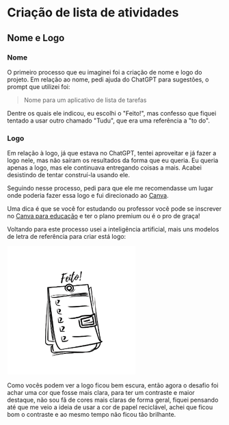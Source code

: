# Criação de lista de atividades

## Nome e Logo

### Nome
O primeiro processo que eu imaginei foi a criação de nome e logo do projeto. Em relação ao nome, pedi ajuda do ChatGPT para sugestões, o prompt que utilizei foi:

> Nome para um aplicativo de lista de tarefas 

Dentre os quais ele indicou, eu escolhi o "Feito!", mas confesso que fiquei tentado a usar outro chamado "Tudu", que era uma referência a "to do".

### Logo
Em relação à logo, já que estava no ChatGPT, tentei aproveitar e já fazer a logo nele, mas não saíram os resultados da forma que eu queria. Eu queria apenas a logo, mas ele continuava entregando coisas a mais. Acabei desistindo de tentar construí-la usando ele.  

Seguindo nesse processo, pedi para que ele me recomendasse um lugar onde poderia fazer essa logo e fui direcionado ao [Canva](https://www.canva.com/). 

Uma dica é que se você for estudando ou professor você pode se inscrever no [Canva para educação](https://www.canva.com/pt_br/educacao/) e ter o plano premium ou é o pro de graça!

Voltando para este processo usei a inteligência artificial, mais uns modelos de letra de referência para criar está logo:

<img src="./img/Feito!.png" style="height:300px">

Como vocês podem ver a logo ficou bem escura, então agora o desafio foi achar uma cor que fosse mais clara, para ter um contraste e maior destaque, não sou fã de cores mais claras de forma geral, fiquei pensando até que me veio a ideia de usar a cor de papel reciclável, achei que ficou bom o contraste e ao mesmo tempo não ficou tão brilhante.


